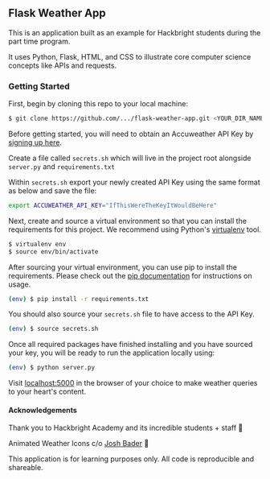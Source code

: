 ## Flask Weather App
This is an application built as an example for Hackbright students during the part time program.

It uses Python, Flask, HTML, and CSS to illustrate core computer science concepts like APIs and requests.

### Getting Started

First, begin by cloning this repo to your local machine:

```sh
$ git clone https://github.com/.../flask-weather-app.git <YOUR_DIR_NAME>
```

Before getting started, you will need to obtain an Accuweather API Key by [signing up here](http://developer.accuweather.com/). 

Create a file called `secrets.sh` which will live in the project root alongside `server.py` and `requirements.txt`

Within `secrets.sh` export your newly created API Key using the same format as below and save the file:

```sh
export ACCUWEATHER_API_KEY="IfThisWereTheKeyItWouldBeHere"
```

Next, create and source a virtual environment so that you can install the requirements for this project. We recommend using Python's [virtualenv](https://virtualenv.pypa.io/en/stable/installation/) tool.

```sh
$ virtualenv env
$ source env/bin/activate
```

After sourcing your virtual environment, you can use pip to install the requirements. Please check out the [pip documentation](https://pip.pypa.io/en/stable/) for instructions on usage.

```sh
(env) $ pip install -r requirements.txt
```

You should also source your `secrets.sh` file to have access to the API Key.

```sh
(env) $ source secrets.sh
```

Once all required packages have finished installing and you have sourced your key, you will be ready to run the application locally using:

```sh
(env) $ python server.py
```

Visit [localhost:5000](http://localhost:5000/) in the browser of your choice to make weather queries to your heart's content.

#### Acknowledgements
Thank you to Hackbright Academy and its incredible students + staff 🦄

Animated Weather Icons c/o [Josh Bader](http://codepen.io/joshbader/) 💯

This application is for learning purposes only. All code is reproducible and shareable.
